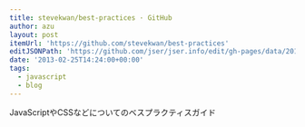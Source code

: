 ```yaml
---
title: stevekwan/best-practices · GitHub
author: azu
layout: post
itemUrl: 'https://github.com/stevekwan/best-practices'
editJSONPath: 'https://github.com/jser/jser.info/edit/gh-pages/data/2013/02/index.json'
date: '2013-02-25T14:24:00+00:00'
tags:
  - javascript
  - blog
---
```

JavaScriptやCSSなどについてのベスプラクティスガイド
